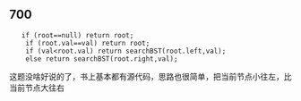 ## 700
       if (root==null) return root;
        if (root.val==val) return root;
        if (val<root.val) return searchBST(root.left,val);
        else return searchBST(root.right,val);
这题没啥好说的了，书上基本都有源代码，思路也很简单，把当前节点小往左，比当前节点大往右